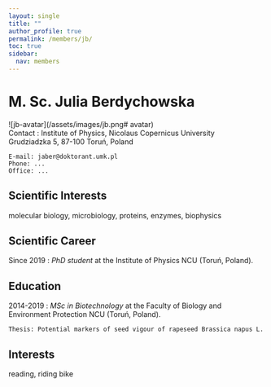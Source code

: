 ```yaml
---
layout: single
title: ""
author_profile: true
permalink: /members/jb/
toc: true
sidebar:
  nav: members
---
```


M. Sc. Julia Berdychowska
===================
![jb-avatar](/assets/images/jb.png# avatar)  
Contact
:   Institute of Physics, Nicolaus Copernicus University  
    Grudziadzka 5, 87-100 Toruń, Poland  

    E-mail: jaber@doktorant.umk.pl  
    Phone: ...  
    Office: ...  


Scientific Interests
-----------------  
molecular biology, microbiology, proteins, enzymes, biophysics

Scientific Career
-----------------

Since 2019
:   *PhD student* at the Institute of Physics NCU (Toruń, Poland).

Education
---------

2014-2019
:   *MSc in Biotechnology* at the Faculty of Biology and Environment Protection NCU (Toruń, Poland).
  
    Thesis: Potential markers of seed vigour of rapeseed Brassica napus L.   


Interests
---------
reading, riding bike  



